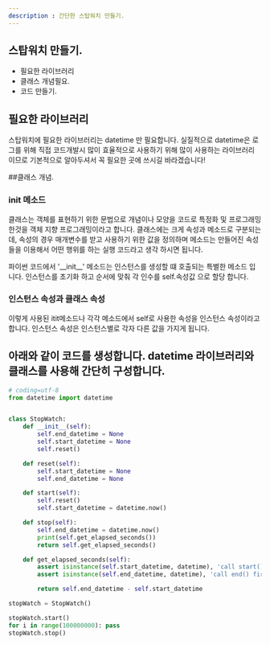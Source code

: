 ```yaml
---
description : 간단한 스탑워치 만들기.
---
```


## 스탑워치 만들기.

- 필요한 라이브러리
- 클래스 개념필요.
- 코드 만들기.

## 필요한 라이브러리
스탑워치에 필요한 라이브러리는 datetime 만 필요합니다. 
실질적으로 datetime은 로그를 위해 직접 코드개발시 많이  효율적으로 사용하기 위해 많이 사용하는 라이브러리 이므로 기본적으로 알아두셔서 꼭 필요한 곳에 쓰시길 바라겠습니다!

##클래스 개념.

### init 메소드

클래스는 객체를 표현하기 위한 문법으로 개념이나 모양을 코드로 특정화 및 프로그래밍 한것을 객체 지향 프로그래밍이라고 합니다.
클래스에는 크게 속성과 메소드로 구분되는데, 속성의 경우 매개변수를 받고 사용하기 위한 값을 정의하며 메소드는 만들어진 속성들을 이용해서 어떤 행위를 하는 실행 코드라고 생각 하시면 됩니다.

파이썬 코드에서 '\_\_init\_\_' 메소드는 인스턴스를 생성할 떄 호출되는 특별한 메소드 입니다. 인스턴스를 초기화 하고 순서에 맞춰 각 인수를 self.속성값 으로 할당 합니다.

### 인스턴스 속성과 클래스 속성
이렇게 사용된 itit메소드나 각각 메소드에서 self로 사용한 속성을 인스턴스 속성이라고합니다.
인스턴스 속성은 인스턴스별로 각자 다른 값을 가지게 됩니다.


## 아래와 같이 코드를 생성합니다. datetime 라이브러리와 클래스를 사용해 간단히 구성합니다. 



```python
# coding=utf-8
from datetime import datetime


class StopWatch:
    def __init__(self):
        self.end_datetime = None
        self.start_datetime = None
        self.reset()

    def reset(self):
        self.start_datetime = None
        self.end_datetime = None

    def start(self):
        self.reset()
        self.start_datetime = datetime.now()

    def stop(self):
        self.end_datetime = datetime.now()
        print(self.get_elapsed_seconds())
        return self.get_elapsed_seconds()

    def get_elapsed_seconds(self):
        assert isinstance(self.start_datetime, datetime), 'call start() first'
        assert isinstance(self.end_datetime, datetime), 'call end() first'

        return self.end_datetime - self.start_datetime 

stopWatch = StopWatch()

stopWatch.start()
for i in range(100000000): pass
stopWatch.stop()

```
